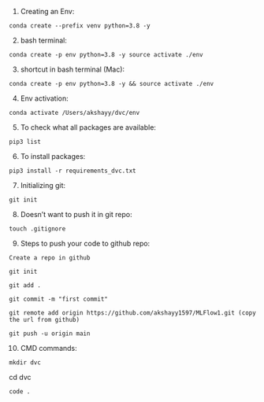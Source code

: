 1. Creating an Env: 
```
conda create --prefix venv python=3.8 -y
```

2. bash terminal: 
```
conda create -p env python=3.8 -y source activate ./env
```

3. shortcut in bash terminal (Mac): 
```
conda create -p env python=3.8 -y && source activate ./env
```

4. Env activation: 
```
conda activate /Users/akshayy/dvc/env
```

5. To check what all packages are available:
```
pip3 list 
```

6. To install packages: 
```
pip3 install -r requirements_dvc.txt
```

7. Initializing git: 
```
git init 
```

8. Doesn’t want to push it in git repo: 
```
touch .gitignore
```

9. Steps to push your code to github repo:
```
Create a repo in github
```

```
git init
```

```
git add .
```

```
git commit -m "first commit"
```

```
git remote add origin https://github.com/akshayy1597/MLFlow1.git (copy the url from github)
```

```
git push -u origin main
```

10. CMD commands: 
```
mkdir dvc
```
cd dvc
```
code .
```









